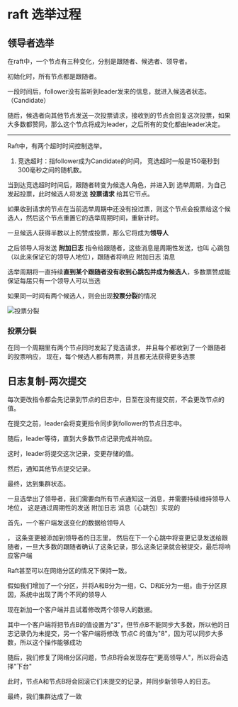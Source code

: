 # raft 选举过程

## 领导者选举

在raft中，一个节点有三种变化，分别是跟随者、候选者、领导者。

初始化时，所有节点都是跟随者。

一段时间后，follower没有监听到leader发来的信息，就进入候选者状态。（Candidate）

随后，候选者向其他节点发送一次投票请求，接收到的节点会回复这次投票，如果大多数都赞同，那么这个节点将成为leader，之后所有的变化都由leader决定。

----

Raft中，有两个超时时间控制选举。

1. 竞选超时：指follower成为Candidate的时间， 竞选超时一般是150毫秒到300毫秒之间的随机数。

当到达竞选超时时间后，跟随者转变为候选人角色，并进入到 选举周期，为自己发起投票，此时候选人将发送 **投票请求** 给其它节点。

如果收到请求的节点在当前选举周期中还没有投过票，则这个节点会投票给这个候选人，然后这个节点重置它的选举周期时间，重新计时。

一旦候选人获得半数以上的赞成投票，那么它将成为**领导人**

之后领导人将发送 **附加日志** 指令给跟随者，这些消息是周期性发送，也叫 心跳包（以此来保证它的领导人地位），跟随者将响应 附加日志 消息

选举周期将一直持续**直到某个跟随者没有收到心跳包并成为候选人**，多数票赞成能保证每届只有一个领导人可以当选

如果同一时间有两个候选人，则会出现**投票分裂**的情况

![投票分裂](/home/erfenjiao/Markdown/6.824/lab2/投票分裂.png)

### 投票分裂

在同一个周期里有两个节点同时发起了竞选请求， 并且每个都收到了一个跟随者的投票响应， 现在，每个候选人都有两票，并且都无法获得更多选票



## 日志复制-两次提交

每次更改指令都会先记录到节点的日志中，日至在没有提交前，不会更改节点的值。

在提交之前，leader会将变更指令同步到follower的节点日志中。

随后，leader等待，直到大多数节点记录完成并响应。

这时，leader将提交这次记录，变更存储的值。

然后，通知其他节点提交记录。

最终，达到集群状态。





一旦选举出了领导者，我们需要向所有节点通知这一消息，并需要持续维持领导人地位， 这是通过周期性的发送 ﻿附加日志 消息（心跳包）实现的

首先，一个客户端发送变化的数据给领导人

， 这条变更被添加到领导者的日志里， 然后在下一个心跳中将变更记录发送给跟随者，一旦大多数的跟随者确认了这条记录，那么这条记录就会被提交，最后将响应客户端

Raft甚至可以在网络分区的情况下保持一致。

假如我们增加了一个分区，并将A和B分为一组，C、D和E分为一组。由于分区原因，系统中出现了两个不同的领导人

现在新加一个客户端并且试着修改两个领导人的数据。

其中一个客户端将把节点B的值设置为"3"，但节点B不能同步大多数，所以他的日志记录仍为未提交，另一个客户端将修改 节点C 的值为"8"，因为可以同步大多数，所以这个操作能够成功

随后，我们修复了网络分区问题，节点B将会发现存在"更高领导人"，所以将会选择"下台"

此时，节点A和节点B将会回滚它们未提交的记录，并同步新领导人的日志。

最终，我们集群达成了一致